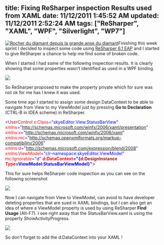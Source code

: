 title: Fixing ReSharper inspection Results used from XAML
date: 11/12/2011 1:45:52 AM
updated: 11/12/2011 2:52:24 AM
tags: ["ReSharper", "XAML", "WPF", "Silverlight", "WP7"]
---
[![Rocher du diamant depuis la grande anse du diamant](http://farm6.static.flickr.com/5297/5515390031_ee3ab01e4a_m.jpg)](http://www.flickr.com/photos/laurentkempe/5515390031/ "Rocher du diamant depuis la grande anse du diamant by Laurent Kempé, on Flickr")Finishing this week sprint I decided to inspect some code using [ReSharper 6.1 EAP](http://confluence.jetbrains.net/display/ReSharper/ReSharper+Early+Access+Program) and I started to give ReSharper a chance to help me find some of broken code.

When I started I had some of the following inspection results. It is clearly showing that some properties wasn’t identified as used in a WPF binding.

![](http://farm7.static.flickr.com/6096/6334117277_7e0d090b13_o.png)

So ReSharper proposed to make the property private which for sure was not ok for me has I knew it was used.

Some time ago I started to assign some design DataContext to be able to navigate from View to my ViewModel just by pressing **Go to Declaration** (CTRL-B in IDEA scheme) in ReSharper.

<span style="color: blue"><</span><span style="color: #a31515">UserControl </span><span style="color: red">x</span><span style="color: blue">:</span><span style="color: red">Class</span><span style="color: blue">="skyeEditor.View.StatusBarView"
             </span><span style="color: red">xmlns</span><span style="color: blue">="http://schemas.microsoft.com/winfx/2006/xaml/presentation"
             </span><span style="color: red">xmlns</span><span style="color: blue">:</span><span style="color: red">x</span><span style="color: blue">="http://schemas.microsoft.com/winfx/2006/xaml"
             </span><span style="color: red">xmlns</span><span style="color: blue">:</span><span style="color: red">mc</span><span style="color: blue">="http://schemas.openxmlformats.org/markup-compatibility/2006"
             </span><span style="color: red">xmlns</span><span style="color: blue">:</span><span style="color: red">d</span><span style="color: blue">="http://schemas.microsoft.com/expression/blend/2008"
             </span><span style="color: red">xmlns</span><span style="color: blue">:</span><span style="color: red">ViewModel</span><span style="color: blue">="clr-namespace:skyeEditor.ViewModel"
             </span><span style="color: red">mc</span><span style="color: blue">:</span><span style="color: red">Ignorable</span><span style="color: blue">="d"
             </span>**<span style="color: red">d</span><span style="color: blue">:</span><span style="color: red">DataContext</span><span style="color: blue">="{</span><span style="color: #a31515">d</span><span style="color: blue">:</span><span style="color: #a31515">DesignInstance </span><span style="color: red">Type</span>**<span style="color: blue">**=ViewModel:StatusBarViewModel}"**>
</span>

This for sure helps ReSharper code inspection as you can see on the following screenshot

![](http://farm7.static.flickr.com/6056/6334138827_993d3fea14_o.png)

Now I can navigate from View to ViewModel, can avoid to have developer deleting properties that are sued in XAML bindings, but I can also get an idea of where a ViewModel property is used by using ReSharper **Find Usage** (Alt-F7). I see right away that the StatusBarView.xaml is using the property ShowActivityProgress.

![](http://farm7.static.flickr.com/6230/6334152313_b13b7a1394_o.png)

So don’t forget to add the d:DataContext into your XAML !
